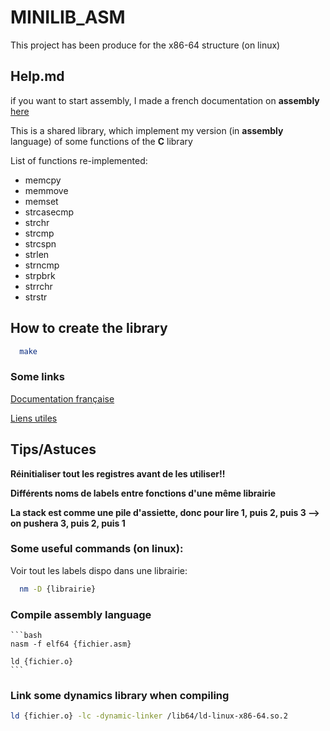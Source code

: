 # MINILIB_ASM
This project has been produce for the x86-64 structure (on linux)

## Help.md
  if you want to start assembly, I made a french documentation on **assembly** [here](https://github.com/amdjadouxx/asm_workshop/blob/main/Help.md)

This is a shared library, which implement my version (in **assembly** language) of some functions of the **C** library

List of functions re-implemented:
  - memcpy
  - memmove
  - memset
  - strcasecmp
  - strchr
  - strcmp
  - strcspn
  - strlen
  - strncmp
  - strpbrk
  - strrchr
  - strstr

## How to create the library

```bash
  make
```

### Some links

[Documentation française](https://github.com/amdjadouxx/asm_workshop/blob/main/Help.md)


[Liens utiles](https://www.chromium.org/chromium-os/developer-library/reference/linux-constants/syscalls/)


## Tips/Astuces

  **Réinitialiser tout les registres avant de les utiliser!!**

  **Différents noms de labels entre fonctions d'une même librairie**

  **La stack est comme une pile d'assiette, donc pour lire 1, puis 2, puis 3 --> on pushera 3, puis 2, puis 1**

  ### Some useful commands (on linux):

  Voir tout les labels dispo dans une librairie:
  ```bash
    nm -D {librairie}
  ```

  ### Compile assembly language
    ```bash
    nasm -f elf64 {fichier.asm}

    ld {fichier.o}
    ```

  ### Link some dynamics library when compiling
  ```bash
  ld {fichier.o} -lc -dynamic-linker /lib64/ld-linux-x86-64.so.2
  ```


